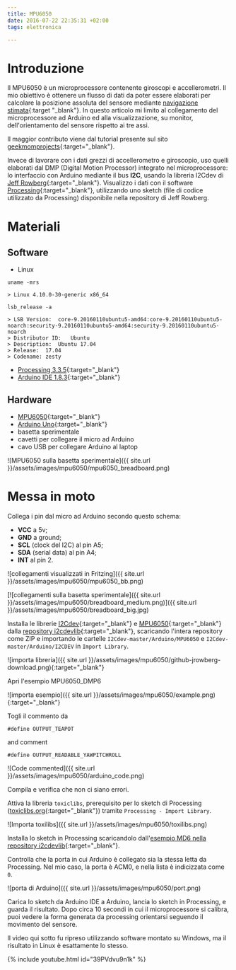 ```yaml
---
title: MPU6050
date: 2016-07-22 22:35:31 +02:00
tags: elettronica

---
```


# Introduzione

Il MPU6050 è un microprocessore contenente giroscopi e accellerometri. Il mio obiettivo è ottenere un flusso di dati da poter essere elaborati per calcolare la posizione assoluta del sensore mediante [navigazione stimata](https://it.wikipedia.org/wiki/Navigazione_stimata){:target "_blank"}. In questo articolo mi limito al collegamento del microprocessore ad Arduino ed alla visualizzazione, su monitor, dell'orientamento del sensore rispetto ai tre assi.

Il maggior contributo viene dal tutorial presente sul sito [geekmomprojects](http://www.geekmomprojects.com/mpu-6050-dmp-data-from-i2cdevlib/){:target="_blank"}.

Invece di lavorare con i dati grezzi di accellerometro e giroscopio, uso quelli elaborati dal DMP (Digital Motion Processor) integrato nel microprocessore: lo interfaccio con Arduino mediante il bus **I2C**, usando la libreria I2Cdev di [Jeff Rowberg](https://github.com/jrowberg/i2cdevlib){:target="_blank"}. Visualizzo i dati con il software [Processing](https://processing.org/){:target="_blank"}, utilizzando uno sketch (file di codice utilizzato da Processing) disponibile nella repository di Jeff Rowberg.

# Materiali

## Software

* Linux

```
uname -mrs

> Linux 4.10.0-30-generic x86_64

lsb_release -a

> LSB Version:	core-9.20160110ubuntu5-amd64:core-9.20160110ubuntu5-noarch:security-9.20160110ubuntu5-amd64:security-9.20160110ubuntu5-noarch
> Distributor ID:	Ubuntu
> Description:	Ubuntu 17.04
> Release:	17.04
> Codename:	zesty
```

* [Processing 3.3.5](https://processing.org/){:target="_blank"}
* [Arduino IDE 1.8.3](http://www.arduino.org/downloads){:target="_blank"}


## Hardware

* [MPU6050](http://playground.arduino.cc/Main/MPU-6050){:target="_blank"}
* [Arduino Uno](https://www.arduino.cc/en/Main/ArduinoBoardUno){:target="_blank"}
* basetta sperimentale
* cavetti per collegare il micro ad Arduino
* cavo USB per collegare Arduino al laptop

![MPU6050 sulla basetta sperimentale]({{ site.url }}/assets/images/mpu6050/mpu6050_breadboard.png)


# Messa in moto

Collega i pin dal micro ad Arduino secondo questo schema:

  + **VCC** a 5v;
  + **GND** a ground;
  + **SCL** (clock del I2C) al pin A5;
  + **SDA** (serial data) al pin A4;
  + **INT** al pin 2.

![collegamenti visualizzati in Fritzing]({{ site.url }}/assets/images/mpu6050/mpu6050_bb.png)

[![collegamenti sulla basetta sperimentale]({{ site.url }}/assets/images/mpu6050/breadboard_medium.png)]({{ site.url }}/assets/images/mpu6050/breadboard_big.jpg)


Installa le librerie [I2Cdev](https://github.com/jrowberg/i2cdevlib/tree/master/Arduino/I2Cdev){:target="_blank"} e [MPU6050](https://github.com/jrowberg/i2cdevlib/tree/master/Arduino/MPU6050){:target="_blank"} dalla [repository i2cdevlib](https://github.com/jrowberg/i2cdevlib){:target="_blank"}, scaricando l'intera repository come ZIP e importando le cartelle `I2Cdev-master/Arduino/MPU6050` e `I2Cdev-master/Arduino/I2CDEV` in `Import Library`.

![importa libreria]({{ site.url }}/assets/images/mpu6050/github-jrowberg-download.png){:target="_blank"}

Apri l'esempio MPU6050_DMP6

![importa esempio]({{ site.url }}/assets/images/mpu6050/example.png){:target="_blank"}

Togli il commento da 

`#define OUTPUT_TEAPOT`

and comment

`#define OUTPUT_READABLE_YAWPITCHROLL`

![Code commented]({{ site.url }}/assets/images/mpu6050/arduino_code.png)

Compila e verifica che non ci siano errori.

Attiva la libreria `toxiclibs`, prerequisito per lo sketch di Processing ([toxiclibs.org](http://toxiclibs.org/){:target="_blank"}) tramite `Processing - Import Library`.

![Importa toxilibs]({{ site.url }}/assets/images/mpu6050/toxilibs.png)

Installa lo sketch in Processing scaricandolo dall'[esempio MD6 nella repository i2cdevlib](https://github.com/jrowberg/i2cdevlib/blob/master/Arduino/MPU6050/examples/MPU6050_DMP6/Processing/MPUTeapot/MPUTeapot.pde){:target="_blank"}.

Controlla che la porta in cui Arduino è collegato sia la stessa letta da Processing. Nel mio caso, la porta è ACM0, e nella lista è indicizzata come `0`.

![porta di Arduino]({{ site.url }}/assets/images/mpu6050/port.png)

Carica lo sketch da Arduino IDE a Arduino, lancia lo sketch in Processing, e guarda il risultato. Dopo circa 10 secondi in cui il microprocessore si calibra, puoi vedere la forma generata da processing orientarsi seguendo il movimento del sensore.

Il video qui sotto fu ripreso utilizzando software montato su Windows, ma il risultato in Linux è esattamente lo stesso.

{% include youtube.html id="39PVdvu9n1k" %}

